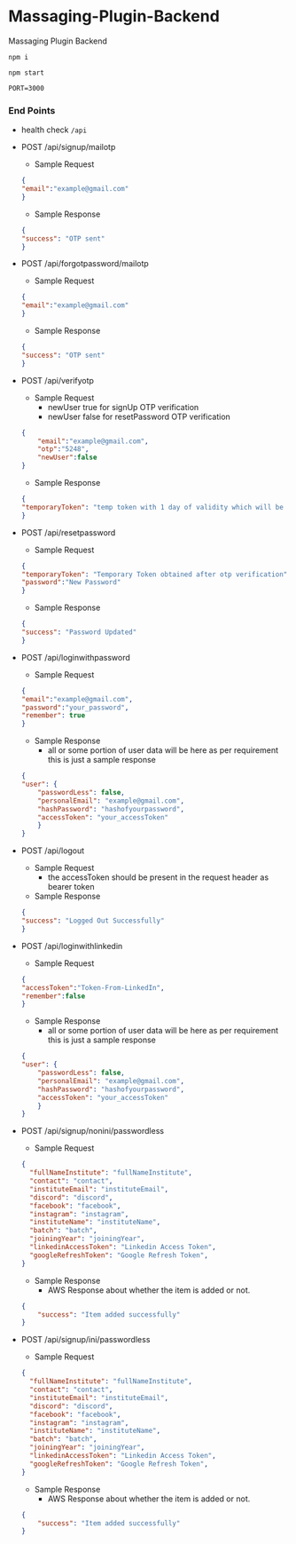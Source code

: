 # Massaging-Plugin-Backend

Massaging Plugin Backend

`npm i`

`npm start`

`PORT=3000`

### End Points

* health check
`/api`

* POST /api/signup/mailotp
    * Sample Request
    ```json
    {
    "email":"example@gmail.com"
    }
    ```
    * Sample Response 
    ```json
    {
    "success": "OTP sent"
    }
    ```
* POST /api/forgotpassword/mailotp
    * Sample Request
    ```json
    {
    "email":"example@gmail.com"
    }
    ```
    * Sample Response 
    ```json
    {
    "success": "OTP sent"
    }
    ```
* POST /api/verifyotp
    * Sample Request
        * newUser true for signUp OTP verification
        * newUser false for resetPassword OTP verification
    ```json
    {
        "email":"example@gmail.com",
        "otp":"5248",
        "newUser":false
    }
    ```
    * Sample Response 
    ```json
    {
    "temporaryToken": "temp token with 1 day of validity which will be used at the signup time or at reset password time to verify that your otp has been verified."
    }
    ```
* POST /api/resetpassword
    * Sample Request
    ```json
    {
    "temporaryToken": "Temporary Token obtained after otp verification",
    "password":"New Password"
    }
    ```
    * Sample Response 
    ```json
    {
    "success": "Password Updated"
    }
    ```
* POST /api/loginwithpassword
    * Sample Request
    ```json
    {
    "email":"example@gmail.com",
    "password":"your_password",
    "remember": true
    }
    ```
    * Sample Response 
        * all or some portion of user data will be here as per requirement this is just a sample response
    ```json
    {
    "user": {
        "passwordLess": false,
        "personalEmail": "example@gmail.com",
        "hashPassword": "hashofyourpassword",
        "accessToken": "your_accessToken"
        }
    }
    ```
* POST /api/logout
    * Sample Request
      * the accessToken should be present in the request header as bearer token
    * Sample Response 
    ```json
    {
    "success": "Logged Out Successfully"
    }
    ```
* POST /api/loginwithlinkedin
    * Sample Request
    ```json
    {
    "accessToken":"Token-From-LinkedIn",
    "remember":false
    }
    ```
    * Sample Response
        * all or some portion of user data will be here as per requirement this is just a sample response 
    ```json
    {
    "user": {
        "passwordLess": false,
        "personalEmail": "example@gmail.com",
        "hashPassword": "hashofyourpassword",
        "accessToken": "your_accessToken"
        }
    }
    ```
* POST /api/signup/nonini/passwordless
    * Sample Request
    ```json
    {
      "fullNameInstitute": "fullNameInstitute",
      "contact": "contact",
      "instituteEmail": "instituteEmail",
      "discord": "discord",
      "facebook": "facebook",
      "instagram": "instagram",
      "instituteName": "instituteName",
      "batch": "batch",
      "joiningYear": "joiningYear",
      "linkedinAccessToken": "Linkedin Access Token",
      "googleRefreshToken": "Google Refresh Token",      
    }
    ```
    * Sample Response
        * AWS Response about whether the item is added or not. 
    ```json
    {
        "success": "Item added successfully"
    }
    ```

* POST /api/signup/ini/passwordless
    * Sample Request
    ```json
    {
      "fullNameInstitute": "fullNameInstitute",
      "contact": "contact",
      "instituteEmail": "instituteEmail",
      "discord": "discord",
      "facebook": "facebook",
      "instagram": "instagram",
      "instituteName": "instituteName",
      "batch": "batch",
      "joiningYear": "joiningYear",
      "linkedinAccessToken": "Linkedin Access Token",
      "googleRefreshToken": "Google Refresh Token",      
    }
    ```
    * Sample Response
        * AWS Response about whether the item is added or not. 
    ```json
    {
        "success": "Item added successfully"
    }
    ```    